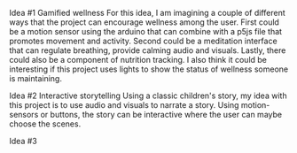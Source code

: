 Idea #1 Gamified wellness 
For this idea, I am imagining a couple of different ways that the project can encourage wellness among the user. First could be a motion sensor using the arduino that can combine with a p5js file that promotes movement and activity. Second could be a meditation interface that can regulate breathing, provide calming audio and visuals. Lastly, there could also be a component of nutrition tracking. I also think it could be interesting if this project uses lights to show the status of wellness someone is maintaining. 

Idea #2 Interactive storytelling 
Using a classic children's story, my idea with this project is to use audio and visuals to narrate a story. Using motion-sensors or buttons, the story can be interactive where the user can maybe choose the scenes.

Idea #3 

